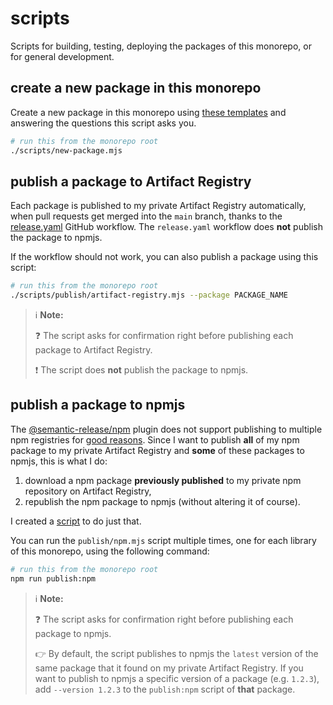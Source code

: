 # scripts

Scripts for building, testing, deploying the packages of this monorepo, or for general development.

## create a new package in this monorepo

Create a new package in this monorepo using [these templates](../assets/templates/README.md) and answering the questions this script asks you.

```sh
# run this from the monorepo root
./scripts/new-package.mjs
```

## publish a package to Artifact Registry

Each package is published to my private Artifact Registry automatically, when pull requests get merged into the `main` branch, thanks to the [release.yaml](../.github/workflows/release.yaml) GitHub workflow. The `release.yaml` workflow does **not** publish the package to npmjs.

If the workflow should not work, you can also publish a package using this script:

```sh
# run this from the monorepo root
./scripts/publish/artifact-registry.mjs --package PACKAGE_NAME
```

> :information_source: **Note:**
> 
> :question: The script asks for confirmation right before publishing each package to Artifact Registry.
> 
> :exclamation: The script does **not** publish the package to npmjs.

## publish a package to npmjs

The [@semantic-release/npm](https://github.com/semantic-release/npm) plugin does not support publishing to multiple npm registries for [good reasons](https://github.com/semantic-release/npm/issues/69#issuecomment-391114128). Since I want to publish **all** of my npm package to my private Artifact Registry and **some** of these packages to npmjs, this is what I do:

1. download a npm package **previously published** to my private npm repository on Artifact Registry,
2. republish the npm package to npmjs (without altering it of course).

I created a [script](./publish/npm.mjs) to do just that.

You can run the `publish/npm.mjs` script multiple times, one for each library of this monorepo, using the following command:

```sh
# run this from the monorepo root
npm run publish:npm
```

> :information_source: **Note:**
> 
> :question: The script asks for confirmation right before publishing each package to npmjs.
>
> :point_right: By default, the script publishes to npmjs the `latest` version of the same package that it found on my private Artifact Registry. If you want to publish to npmjs a specific version of a package (e.g. `1.2.3`), add `--version 1.2.3` to the `publish:npm` script of **that** package.
